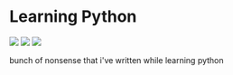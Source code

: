 # Learning Python

[![](https://img.shields.io/badge/Python-v3.9-brightgreen?style=for-the-badge&logo=python)](https://python.org/downloads/realease/python-390/)
[![](https://img.shields.io/codefactor/grade/github/itsmeevil/learning-python/master?color=brightgreen&logo=codefactor&style=for-the-badge)](https://codefactor.io/repository/github/itsmeevil/learning-python)
[![](https://img.shields.io/github/last-commit/itsmeEVIL/learning-python?color=brightgreen&logo=github&style=for-the-badge)](https://github.com/itsmeevil/learning-python/commits/master)

bunch of nonsense that i've written while learning python
